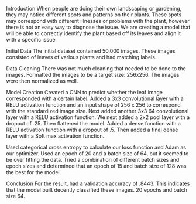 Introduction 
When people are doing their own landscaping or gardening, they may notice different spots and patterns on their plants. 
These spots may correspond with different illnesses or problems with the plant, however there is not an easy way to diagnose the issue. We are creating a model that will be able to correctly identify the plant based off its leaves and align it with a specific issue. 

Initial Data 
The initial dataset contained 50,000 images. These images consisted of leaves of various plants and had matching labels. 

Data Cleaning 
There was not much cleaning that needed to be done to the images. 
Formatted the images to be a target size: 256x256. The images were then normalized as well. 

Model Creation 
Created a CNN to predict whether the leaf image corresponded with a certain label. 
Added a 3x3 convolutional layer with a RELU activation function and an input shape of 256 x 256 to correspond with the standardized image size. 
Next added another 3x3 64 convolutional layer with a RELU activation function. We next added a 2x2 pool layer with a dropout of .25. 
Then flattened the model. Added a dense function with a RELU activation function with a dropout of .5. 
Then added a final dense layer with a Soft max activation function. 

Used categorical cross entropy to calculate our loss function and Adam as our optimizer. 
Used an epoch of 20 and a batch size of 64, but it seemed to be over fitting the data. 
Tried a combination of different batch sizes and epoch sizes and determined that an epoch of 15 and batch size of 128 was the best for the model. 

Conclusion
For the result, had a validation accuracy of .8443. This indicates that the model built decently classified these images. 
20 epochs and batch size 64. 
